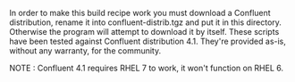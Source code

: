 In order to make this build recipe work you must download a Confluent distribution, rename it into confluent-distrib.tgz and put it in this directory. Otherwise the program will attempt to download it by itself. These scripts have been tested against Confluent distribution 4.1. They're provided as-is, without any warranty, for the community.

NOTE : Confluent 4.1 requires RHEL 7 to work, it won't function on RHEL 6.
